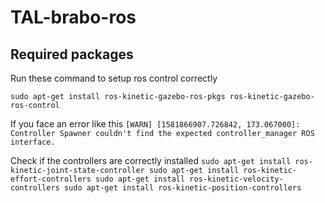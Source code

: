 # TAL-brabo-ros

## Required packages
Run these command to setup ros control correctly

`sudo apt-get install ros-kinetic-gazebo-ros-pkgs ros-kinetic-gazebo-ros-control`

If you face an error like this 
`[WARN] [1581866907.726842, 173.067000]: Controller Spawner couldn't find the expected controller_manager ROS interface.`

Check if the controllers are correctly installed
` sudo apt-get install ros-kinetic-joint-state-controller
 sudo apt-get install ros-kinetic-effort-controllers
 sudo apt-get install ros-kinetic-velocity-controllers
 sudo apt-get install ros-kinetic-position-controllers
`
